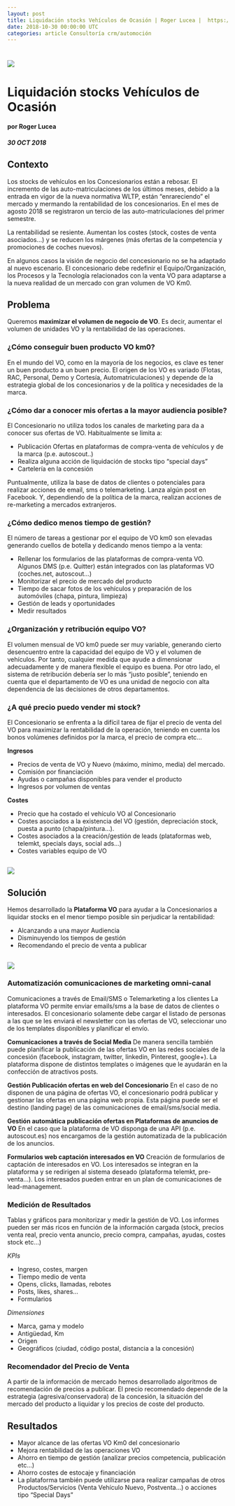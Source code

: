 ```yaml
---
layout: post
title: Liquidación stocks Vehículos de Ocasión | Roger Lucea |  https://www.datocms-assets.com/7606/1540891164-cardealeropt.png
date: 2018-10-30 00:00:00 UTC
categories: article Consultoría crm/automoción
---
```


# ![](https://www.datocms-assets.com/7606/1540891164-cardealeropt.png)



# Liquidación stocks Vehículos de Ocasión
#### por Roger Lucea
##### 30 OCT 2018

## Contexto

Los stocks de vehículos en los Concesionarios están a rebosar. El incremento de las auto-matriculaciones de los últimos meses, debido a la entrada en vigor de la nueva normativa WLTP, están “enrareciendo” el mercado y mermando la rentabilidad de los concesionarios. En el mes de agosto 2018 se registraron un tercio de las auto-matriculaciones del primer semestre. 

La rentabilidad se resiente. Aumentan los costes (stock, costes de venta asociados…) y se reducen los márgenes (más ofertas de la competencia y promociones de coches nuevos).

En algunos casos la visión de negocio del concesionario no se ha adaptado al nuevo escenario. El concesionario debe redefinir el Equipo/Organización, los Procesos y la Tecnología relacionados con la venta VO para adaptarse a la nueva realidad de un mercado con gran volumen de VO Km0.


## Problema

Queremos **maximizar el volumen de negocio de VO**. Es decir, aumentar el volumen de unidades VO y la rentabilidad de las operaciones.

### ¿Cómo conseguir buen producto VO km0?
En el mundo del VO, como en la mayoría de los negocios, es clave es tener un buen producto a un buen precio. El origen de los VO es variado (Flotas, RAC, Personal, Demo y Cortesía, Automatriculaciones) y depende de la estrategia global de los concesionarios y de la política y necesidades de la marca.


### ¿Cómo dar a conocer mis ofertas a la mayor audiencia posible?
El Concesionario no utiliza todos los canales de marketing para da a conocer sus ofertas de VO. Habitualmente se limita a:

* Publicación Ofertas en plataformas de compra-venta de vehículos y de la marca (p.e. autoscout..)
* Realiza alguna acción de liquidación de stocks tipo “special days” 
* Cartelería en la concesión

Puntualmente, utiliza la base de datos de clientes o potenciales para realizar acciones de email, sms o telemarketing. Lanza algún post en Facebook. Y, dependiendo de la política de la marca, realizan acciones de re-marketing a mercados extranjeros. 

### ¿Cómo dedico menos tiempo de gestión?

El número de tareas a gestionar por el equipo de VO km0 son elevadas generando cuellos de botella y dedicando menos tiempo a la venta:

* Rellenar los formularios de las plataformas de compra-venta VO. Algunos DMS (p.e. Quitter) están integrados con las plataformas VO (coches.net, autoscout…)
* Monitorizar el precio de mercado del producto
* Tiempo de sacar fotos de los vehículos y preparación de los automóviles (chapa, pintura, limpieza)
* Gestión de leads y oportunidades
* Medir resultados



### ¿Organización y retribución equipo VO?
El volumen mensual de VO km0 puede ser muy variable, generando cierto desencuentro entre la capacidad del equipo de VO y el volumen de vehículos. Por tanto, cualquier medida que ayude a dimensionar adecuadamente y de manera flexible el equipo es buena.
Por otro lado, el sistema de retribución debería ser lo más “justo posible”, teniendo en cuenta que el departamento de VO es una unidad de negocio con alta dependencia de las decisiones de otros departamentos.


### ¿A qué precio puedo vender mi stock?
El Concesionario se enfrenta a la difícil tarea de fijar el precio de venta del VO para maximizar la rentabilidad de la operación, teniendo en cuenta los bonos volúmenes definidos por la marca, el precio de compra etc...

**Ingresos**
* Precios de venta de VO y Nuevo (máximo, mínimo, media) del mercado. 
* Comisión por financiación
* Ayudas o campañas disponibles para vender el producto
* Ingresos por volumen de ventas

**Costes**
* Precio que ha costado el vehículo VO al Concesionario
* Costes asociados a la existencia del VO (gestión, depreciación stock, puesta a punto (chapa/pintura…). 
* Costes asociados a la creación/gestión de leads (plataformas web, telemkt, specials days, social ads…)
* Costes variables equipo de VO


## ![](https://www.datocms-assets.com/7606/1540891313-votable.png)


## Solución

Hemos desarrollado la **Plataforma VO** para ayudar a la Concesionarios a liquidar stocks en el menor tiempo posible sin perjudicar la rentabilidad:
* Alcanzando a una mayor Audiencia
* Disminuyendo los tiempos de gestión
* Recomendando el precio de venta a publicar 

## ![](https://www.datocms-assets.com/7606/1540895246-plataforma-vo.png)

### Automatización comunicaciones de marketing omni-canal

Comunicaciones a través de Email/SMS o Telemarketing a los clientes
La plataforma VO permite enviar emails/sms a la base de datos de clientes o interesados. El concesionario solamente debe cargar el listado de personas a las que se les enviará el newsletter con las ofertas de VO, seleccionar uno de los templates disponibles y planificar el envío.

**Comunicaciones a través de Social Media**
De manera sencilla también puede planificar la publicación de las ofertas VO en las redes sociales de la concesión (facebook, instagram, twitter, linkedin, Pinterest, google+). La plataforma dispone de distintos templates o imágenes que le ayudarán en la confección de atractivos posts.

**Gestión Publicación ofertas en web del Concesionario**
En el caso de no disponen de una página de ofertas VO, el concesionario podrá publicar y gestionar las ofertas en una página web propia. Esta página puede ser el destino (landing page) de las comunicaciones de email/sms/social media. 


**Gestión automàtica publicación ofertas en Plataformas de anuncios de VO**
En el caso que la plataforma de VO disponga de una API (p.e. autoscout.es) nos encargamos de la gestión automatizada de la publicación de los anuncios. 

**Formularios web captación interesados en VO**
Creación de formularios de captación de interesados en VO. Los interesados se integran en la plataforma y se redirigen al sistema deseado (plataforma telemkt, pre-venta…). Los interesados pueden entrar en un plan de comunicaciones de lead-management.


### Medición de Resultados

Tablas y gráficos para monitorizar y medir la gestión de VO.
Los informes pueden ser más ricos en función de la información cargada (stock, precios venta real, precio venta anuncio, precio compra, campañas, ayudas, costes stock etc…)

*KPIs*
* Ingreso, costes, margen
* Tiempo medio de venta
* Opens, clicks, llamadas, rebotes
* Posts, likes, shares…
* Formularios

*Dimensiones*
* Marca, gama y modelo
* Antigüedad, Km
* Origen
* Geográficos (ciudad, código postal, distancia a la concesión)


### Recomendador del Precio de Venta

A partir de la información de mercado hemos desarrollado algoritmos de recomendación de precios a publicar. El precio recomendado depende de la estrategia (agresiva/conservadora) de la concesión, la situación del mercado del producto a liquidar y los precios de coste del producto.


## Resultados

* Mayor alcance de las ofertas VO Km0 del concesionario
* Mejora rentabilidad de las operaciones VO
* Ahorro en tiempo de gestión (analizar precios competencia, publicación etc…)
* Ahorro costes de estocaje y financiación
* La plataforma también puede utilizarse para realizar campañas de otros Productos/Servicios (Venta Vehículo Nuevo, Postventa…) o acciones tipo “Special Days”

